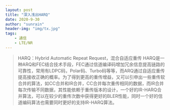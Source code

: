 ```yaml
---
layout: post
title: "深入浅出HARQ"
date: 2020-9-30
author: "sunrain"
header-img: "img/tx.jpg"
tags:
    - 通信
    - LTE/NR
---
```

> HARQ：Hybrid Automatic Repeat Request，混合自适应重传
HARQ是一种ARQ和FEC结合技术手段，FEC通过信道编译码增加冗余信息提高链路的可靠性，常用有LDPC码，Polar码、Turbo码等等，而ARQ通过自适应重传提高接收正确的概率。为了得到更高的重传增益，又可以引申出一些重传软合并的算法，如CC合并和IR合并，CC合并每次重传相同的数据，而IR合并每次传输不同数据，其性能依赖于重传版本的设计，一个好的IR-HARQ合并算法，可以在较少的重传次数中获得更好的BLER性能，同时一个好的信道编码算法也需要同时更好的支持IR-HARQ算法。
